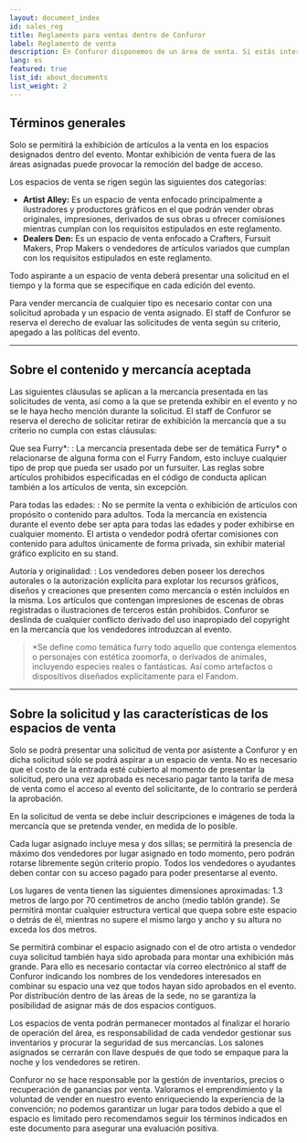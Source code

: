 ```yaml
---
layout: document_index
id: sales_reg
title: Reglamento para ventas dentro de Confuror
label: Reglamento de venta
description: En Confuror disponemos de un área de venta. Si estás interesado en participar en ella, te recomendamos leer atentamente este reglamento y estar preparado para la convocatoria.
lang: es
featured: true
list_id: about_documents
list_weight: 2
---
```


<a name="terminos_generales"></a>

## Términos generales

Solo se permitirá la exhibición de artículos a la venta en los espacios designados dentro del evento. Montar exhibición de venta fuera de las áreas asignadas puede provocar la remoción del badge de acceso.

Los espacios de venta se rigen según las siguientes dos categorías:

* __Artist Alley:__ Es un espacio de venta enfocado principalmente a ilustradores y productores gráficos en el que podrán vender obras originales, impresiones, derivados de sus obras u ofrecer comisiones mientras cumplan con los requisitos estipulados en este reglamento.
* __Dealers Den:__ Es un espacio de venta enfocado a Crafters, Fursuit Makers, Prop Makers o vendedores de artículos variados que cumplan con los requisitos estipulados en este reglamento.

Todo aspirante a un espacio de venta deberá presentar una solicitud en el tiempo y la forma que se especifique en cada edición del evento.

Para vender mercancía de cualquier tipo es necesario contar con una solicitud aprobada y un espacio de venta asignado. El staff de Confuror se reserva el derecho de evaluar las solicitudes de venta según su criterio, apegado a las políticas del evento.

---

<a name="contenido_aceptado"></a>

## Sobre el contenido y mercancía aceptada

Las siguientes cláusulas se aplican a la mercancía presentada en las solicitudes de venta, así como a la que se pretenda exhibir en el evento y no se le haya hecho mención durante la solicitud. El staff de Confuror se reserva el derecho de solicitar retirar de exhibición la mercancía que a su criterio no cumpla con estas cláusulas:

Que sea Furry*:
: La mercancía presentada debe ser de temática Furry* o relacionarse de alguna forma con el Furry Fandom, esto incluye cualquier tipo de prop que pueda ser usado por un fursuiter. Las reglas sobre artículos prohibidos especificadas en el código de conducta aplican también a los artículos de venta, sin excepción.

Para todas las edades:
: No se permite la venta o exhibición de artículos con propósito o contenido para adultos. Toda la mercancía en existencia durante el evento debe ser apta para todas las edades y poder exhibirse en cualquier momento. El artista o vendedor podrá ofertar comisiones con contenido para adultos únicamente de forma privada, sin exhibir material gráfico explícito en su stand.

Autoría y originalidad:
: Los vendedores deben poseer los derechos autorales o la autorización explícita para explotar los recursos gráficos, diseños y creaciones que presenten como mercancía o estén incluídos en la misma. Los artículos que contengan impresiones de escenas de obras registradas o ilustraciones de terceros están prohibidos. Confuror se deslinda de cualquier conflicto derivado del uso inapropiado del copyright en la mercancía que los vendedores introduzcan al evento.

> *Se define como temática furry todo aquello que contenga elementos o personajes con estética zoomorfa, o derivados de animales, incluyendo especies reales o fantásticas. Así como artefactos o dispositivos diseñados explícitamente para el Fandom.

---

<a name="caracteristicas_espacio"></a>

## Sobre la solicitud y las características de los espacios de venta

Solo se podrá presentar una solicitud de venta por asistente a Confuror y en dicha solicitud sólo se podrá aspirar a un espacio de venta. No es necesario que el costo de la entrada esté cubierto al momento de presentar la solicitud, pero una vez aprobada es necesario pagar tanto la tarifa de mesa de venta como el acceso al evento del solicitante, de lo contrario se perderá la aprobación.

En la solicitud de venta se debe incluir descripciones e imágenes de toda la mercancía que se pretenda vender, en medida de lo posible.

Cada lugar asignado incluye mesa y dos sillas; se permitirá la presencia de máximo dos vendedores por lugar asignado en todo momento, pero podrán rotarse libremente según criterio propio. Todos los vendedores o ayudantes deben contar con su acceso pagado para poder presentarse al evento.

Los lugares de venta tienen las siguientes dimensiones aproximadas: 1.3 metros de largo por  70 centímetros de ancho (medio tablón grande). Se permitirá montar cualquier estructura vertical que quepa sobre este espacio o detrás de él, mientras no supere el mismo largo y ancho y su altura no exceda los dos metros.

Se permitirá combinar el espacio asignado con el de otro artista o vendedor cuya solicitud también haya sido aprobada para montar una exhibición más grande. Para ello es necesario contactar vía correo electrónico al staff de Confuror indicando los nombres de los vendedores interesados en combinar su espacio una vez que todos hayan sido aprobados en el evento. Por distribución dentro de las áreas de la sede, no se garantiza la posibilidad de asignar más de dos espacios contiguos.

Los espacios de venta podrán permanecer montados al finalizar el horario de operación del área, es responsabilidad de cada vendedor gestionar sus inventarios y procurar la seguridad de sus mercancías. Los salones asignados se cerrarán con llave después de que todo se empaque para la noche y los vendedores se retiren.

Confuror no se hace responsable por la gestión de inventarios, precios o recuperación de ganancias por venta. Valoramos el emprendimiento y la voluntad de vender en nuestro evento enriqueciendo la experiencia de la convención; no podemos garantizar un lugar para todos debido a que el espacio es limitado pero recomendamos seguir los términos indicados en este documento para asegurar una evaluación positiva.
